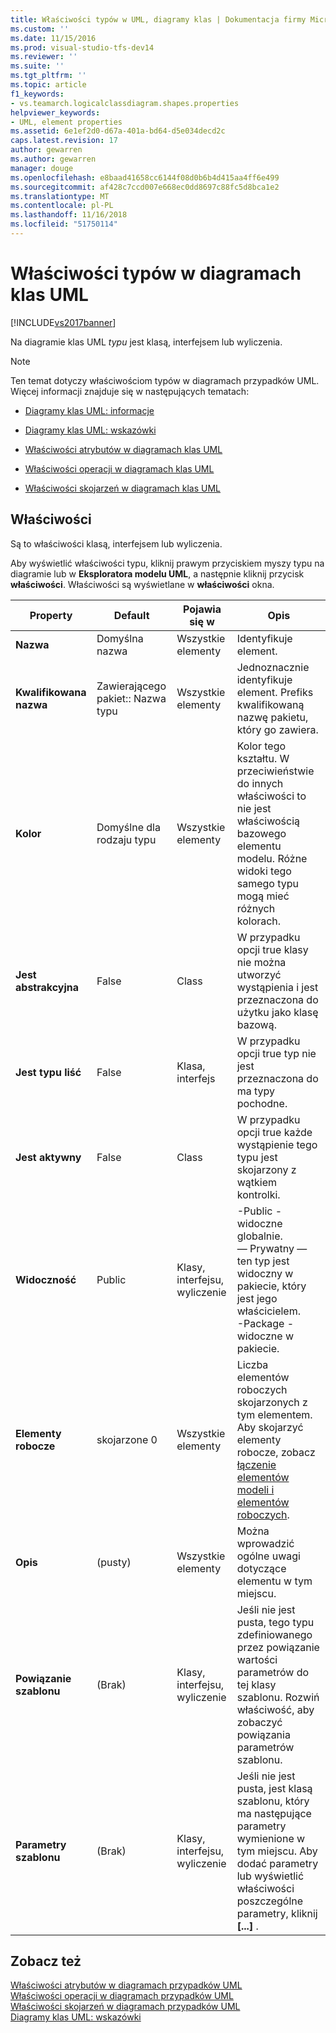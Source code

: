 ```yaml
---
title: Właściwości typów w UML, diagramy klas | Dokumentacja firmy Microsoft
ms.custom: ''
ms.date: 11/15/2016
ms.prod: visual-studio-tfs-dev14
ms.reviewer: ''
ms.suite: ''
ms.tgt_pltfrm: ''
ms.topic: article
f1_keywords:
- vs.teamarch.logicalclassdiagram.shapes.properties
helpviewer_keywords:
- UML, element properties
ms.assetid: 6e1ef2d0-d67a-401a-bd64-d5e034decd2c
caps.latest.revision: 17
author: gewarren
ms.author: gewarren
manager: douge
ms.openlocfilehash: e8baad41658cc6144f08d0b6b4d415aa4ff6e499
ms.sourcegitcommit: af428c7ccd007e668ec0dd8697c88fc5d8bca1e2
ms.translationtype: MT
ms.contentlocale: pl-PL
ms.lasthandoff: 11/16/2018
ms.locfileid: "51750114"
---
```

# <a name="properties-of-types-on-uml-class-diagrams"></a>Właściwości typów w diagramach klas UML
[!INCLUDE[vs2017banner](../includes/vs2017banner.md)]

Na diagramie klas UML *typu* jest klasą, interfejsem lub wyliczenia.  
  
> [!NOTE]
>  Ten temat dotyczy właściwościom typów w diagramach przypadków UML. Więcej informacji znajduje się w następujących tematach:  
  
-   [Diagramy klas UML: informacje](../modeling/uml-class-diagrams-reference.md)  
  
-   [Diagramy klas UML: wskazówki](../modeling/uml-class-diagrams-guidelines.md)  
  
-   [Właściwości atrybutów w diagramach klas UML](../modeling/properties-of-attributes-on-uml-class-diagrams.md)  
  
-   [Właściwości operacji w diagramach klas UML](../modeling/properties-of-operations-on-uml-class-diagrams.md)  
  
-   [Właściwości skojarzeń w diagramach klas UML](../modeling/properties-of-associations-on-uml-class-diagrams.md)  
  
## <a name="properties"></a>Właściwości  
 Są to właściwości klasą, interfejsem lub wyliczenia.  
  
 Aby wyświetlić właściwości typu, kliknij prawym przyciskiem myszy typu na diagramie lub w **Eksploratora modelu UML**, a następnie kliknij przycisk **właściwości**. Właściwości są wyświetlane w **właściwości** okna.  
  
|**Property**|**Default**|Pojawia się w|Opis|  
|------------------|-----------------|----------------|-----------------|  
|**Nazwa**|Domyślna nazwa|Wszystkie elementy|Identyfikuje element.|  
|**Kwalifikowana nazwa**|Zawierającego pakiet:: Nazwa typu|Wszystkie elementy|Jednoznacznie identyfikuje element. Prefiks kwalifikowaną nazwę pakietu, który go zawiera.|  
|**Kolor**|Domyślne dla rodzaju typu|Wszystkie elementy|Kolor tego kształtu. W przeciwieństwie do innych właściwości to nie jest właściwością bazowego elementu modelu. Różne widoki tego samego typu mogą mieć różnych kolorach.|  
|**Jest abstrakcyjna**|False|Class|W przypadku opcji true klasy nie można utworzyć wystąpienia i jest przeznaczona do użytku jako klasę bazową.|  
|**Jest typu liść**|False|Klasa, interfejs|W przypadku opcji true typ nie jest przeznaczona do ma typy pochodne.|  
|**Jest aktywny**|False|Class|W przypadku opcji true każde wystąpienie tego typu jest skojarzony z wątkiem kontrolki.|  
|**Widoczność**|Public|Klasy, interfejsu, wyliczenie|-Public - widoczne globalnie.<br />— Prywatny — ten typ jest widoczny w pakiecie, który jest jego właścicielem.<br />-Package - widoczne w pakiecie.|  
|**Elementy robocze**|skojarzone 0|Wszystkie elementy|Liczba elementów roboczych skojarzonych z tym elementem. Aby skojarzyć elementy robocze, zobacz [łączenie elementów modeli i elementów roboczych](../modeling/link-model-elements-and-work-items.md).|  
|**Opis**|(pusty)|Wszystkie elementy|Można wprowadzić ogólne uwagi dotyczące elementu w tym miejscu.|  
|**Powiązanie szablonu**|(Brak)|Klasy, interfejsu, wyliczenie|Jeśli nie jest pusta, tego typu zdefiniowanego przez powiązanie wartości parametrów do tej klasy szablonu. Rozwiń właściwość, aby zobaczyć powiązania parametrów szablonu.|  
|**Parametry szablonu**|(Brak)|Klasy, interfejsu, wyliczenie|Jeśli nie jest pusta, jest klasą szablonu, który ma następujące parametry wymienione w tym miejscu. Aby dodać parametry lub wyświetlić właściwości poszczególne parametry, kliknij **[...]** .|  
  
## <a name="see-also"></a>Zobacz też  
 [Właściwości atrybutów w diagramach przypadków UML](../modeling/properties-of-attributes-on-uml-class-diagrams.md)   
 [Właściwości operacji w diagramach przypadków UML](../modeling/properties-of-operations-on-uml-class-diagrams.md)   
 [Właściwości skojarzeń w diagramach przypadków UML](../modeling/properties-of-associations-on-uml-class-diagrams.md)   
 [Diagramy klas UML: wskazówki](../modeling/uml-class-diagrams-guidelines.md)



